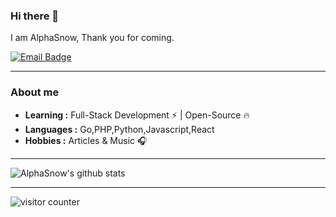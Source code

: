 ### Hi there 👋
I am AlphaSnow, Thank you for coming.

[![Email Badge](https://img.shields.io/badge/email-wind91@foxmail.com-brightgreen?style=flat-square&logo=gmail&logoColor=white&link=mailto:wind91@foxmail.com)](mailto:wind91@foxmail.com)

---

### About me

-  **Learning :** Full-Stack Development :zap: | Open-Source :fire:	
-  **Languages :** Go,PHP,Python,Javascript,React
-  **Hobbies :** Articles & Music :headphones:

---

![AlphaSnow's github stats](https://github-readme-stats.vercel.app/api?username=alphasnow)

---

![visitor counter](https://profile-counter.glitch.me/alphasnow/count.svg)
